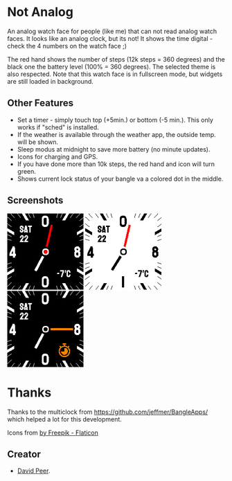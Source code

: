 # Not Analog
An analog watch face for people (like me) that can not read analog watch faces.
It looks like an analog clock, but its not! It shows the time digital - check the
4 numbers on the watch face ;)

The red hand shows the number of steps (12k steps = 360 degrees) and the
black one the battery level (100% = 360 degrees).
The selected theme is also respected. Note that this watch face is in fullscreen
mode, but widgets are still loaded in background.

## Other Features
- Set a timer - simply touch top (+5min.) or bottom (-5 min.). This only works if "sched" is installed.
- If the weather is available through the weather app, the outside temp. will be shown.
- Sleep modus at midnight to save more battery (no minute updates).
- Icons for charging and GPS.
- If you have done more than 10k steps, the red hand and icon will turn green.
- Shows current lock status of your bangle va a colored dot in the middle.


## Screenshots
![](screenshot_1.png)
![](screenshot_2.png)
![](screenshot_3.png)


# Thanks
Thanks to the multiclock from https://github.com/jeffmer/BangleApps/
which helped a lot for this development.

Icons from <a href="https://www.flaticon.com/free-icons" title="icons">by Freepik - Flaticon</a>

## Creator
- [David Peer](https://github.com/peerdavid).
